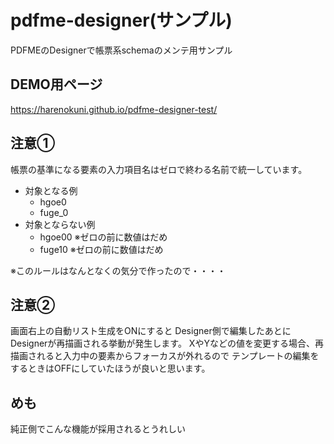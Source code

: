 # pdfme-designer(サンプル)
 
PDFMEのDesignerで帳票系schemaのメンテ用サンプル
 
## DEMO用ページ
https://harenokuni.github.io/pdfme-designer-test/
 

## 注意①
帳票の基準になる要素の入力項目名はゼロで終わる名前で統一しています。  
 *  対象となる例
     *  hgoe0
     *  fuge_0
 *  対象とならない例
     *  hgoe00 ※ゼロの前に数値はだめ
     *  fuge10 ※ゼロの前に数値はだめ

※このルールはなんとなくの気分で作ったので・・・・


## 注意②
画面右上の自動リスト生成をONにすると
Designer側で編集したあとにDesignerが再描画される挙動が発生します。
XやYなどの値を変更する場合、再描画されると入力中の要素からフォーカスが外れるので
テンプレートの編集をするときはOFFにしていたほうが良いと思います。



 
## めも
純正側でこんな機能が採用されるとうれしい